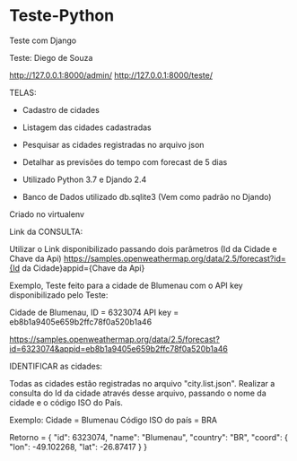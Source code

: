 # Teste-Python
Teste com Django

Teste: Diego de Souza

http://127.0.0.1:8000/admin/
http://127.0.0.1:8000/teste/


TELAS:

* Cadastro de cidades
* Listagem das cidades cadastradas
* Pesquisar as cidades registradas no arquivo json 
* Detalhar as previsões do tempo com forecast de 5 dias

* Utilizado Python 3.7 e Djando 2.4
* Banco de Dados utilizado db.sqlite3 (Vem como padrão no Djando)

Criado no virtualenv

Link da CONSULTA:

Utilizar o Link disponibilizado passando dois parâmetros (Id da Cidade e Chave da Api)
https://samples.openweathermap.org/data/2.5/forecast?id={Id da Cidade}appid={Chave da Api}

Exemplo, Teste feito para a cidade de Blumenau com o API key disponibilizado pelo Teste:

Cidade de Blumenau, ID = 6323074
API key = eb8b1a9405e659b2ffc78f0a520b1a46

https://samples.openweathermap.org/data/2.5/forecast?id=6323074&appid=eb8b1a9405e659b2ffc78f0a520b1a46


IDENTIFICAR as cidades:

Todas as cidades estão registradas no arquivo "city.list.json".
Realizar a consulta do Id da cidade através desse arquivo, passando o nome da cidade e o código ISO do País.

Exemplo:
Cidade = Blumenau
Código ISO do país = BRA

Retorno = 
{
   "id": 6323074,
   "name": "Blumenau",
   "country": "BR",
   "coord": {
	  "lon": -49.102268,
	  "lat": -26.87417
   }
}






